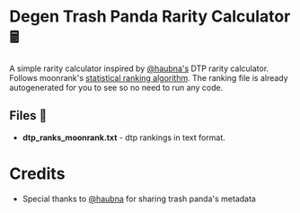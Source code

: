 # Degen Trash Panda Rarity Calculator 🖩
A simple rarity calculator inspired by [@haubna's](https://github.com/haubna/) DTP rarity calculator. Follows moonrank's [statistical ranking algorithm](https://moonrank.app/faq). The ranking file is already autogenerated for you to see so no need to run any code.

## Files 📝
  - **dtp_ranks_moonrank.txt** - dtp rankings in text format.


# Credits
  - Special thanks to [@haubna](https://github.com/haubna/) for sharing trash panda's metadata